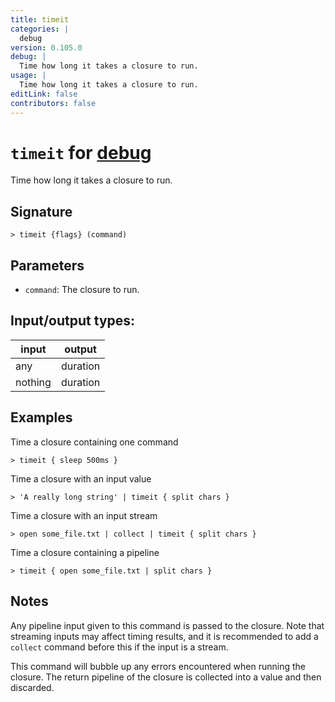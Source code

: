 ```yaml
---
title: timeit
categories: |
  debug
version: 0.105.0
debug: |
  Time how long it takes a closure to run.
usage: |
  Time how long it takes a closure to run.
editLink: false
contributors: false
---
```

<!-- This file is automatically generated. Please edit the command in https://github.com/nushell/nushell instead. -->

# `timeit` for [debug](/commands/categories/debug.md)

<div class='command-title'>Time how long it takes a closure to run.</div>

## Signature

```> timeit {flags} (command)```

## Parameters

 -  `command`: The closure to run.


## Input/output types:

| input   | output   |
| ------- | -------- |
| any     | duration |
| nothing | duration |
## Examples

Time a closure containing one command
```nu
> timeit { sleep 500ms }

```

Time a closure with an input value
```nu
> 'A really long string' | timeit { split chars }

```

Time a closure with an input stream
```nu
> open some_file.txt | collect | timeit { split chars }

```

Time a closure containing a pipeline
```nu
> timeit { open some_file.txt | split chars }

```

## Notes
Any pipeline input given to this command is passed to the closure. Note that streaming inputs may affect timing results, and it is recommended to add a `collect` command before this if the input is a stream.

This command will bubble up any errors encountered when running the closure. The return pipeline of the closure is collected into a value and then discarded.